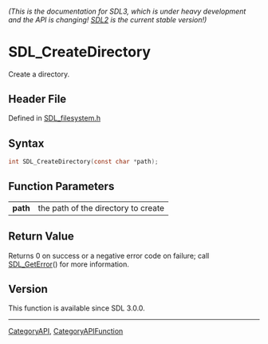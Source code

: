 ###### (This is the documentation for SDL3, which is under heavy development and the API is changing! [SDL2](https://wiki.libsdl.org/SDL2/) is the current stable version!)
# SDL_CreateDirectory

Create a directory.

## Header File

Defined in [SDL_filesystem.h](https://github.com/libsdl-org/SDL/blob/main/include/SDL3/SDL_filesystem.h)

## Syntax

```c
int SDL_CreateDirectory(const char *path);

```

## Function Parameters

|              |                                     |
| ------------ | ----------------------------------- |
| **path**     | the path of the directory to create |

## Return Value

Returns 0 on success or a negative error code on failure; call
[SDL_GetError](SDL_GetError)() for more information.

## Version

This function is available since SDL 3.0.0.

----
[CategoryAPI](CategoryAPI), [CategoryAPIFunction](CategoryAPIFunction)

